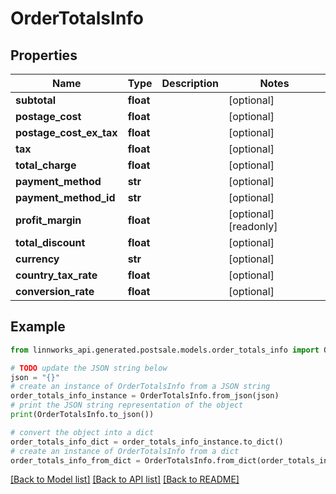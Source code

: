 # OrderTotalsInfo


## Properties

Name | Type | Description | Notes
------------ | ------------- | ------------- | -------------
**subtotal** | **float** |  | [optional] 
**postage_cost** | **float** |  | [optional] 
**postage_cost_ex_tax** | **float** |  | [optional] 
**tax** | **float** |  | [optional] 
**total_charge** | **float** |  | [optional] 
**payment_method** | **str** |  | [optional] 
**payment_method_id** | **str** |  | [optional] 
**profit_margin** | **float** |  | [optional] [readonly] 
**total_discount** | **float** |  | [optional] 
**currency** | **str** |  | [optional] 
**country_tax_rate** | **float** |  | [optional] 
**conversion_rate** | **float** |  | [optional] 

## Example

```python
from linnworks_api.generated.postsale.models.order_totals_info import OrderTotalsInfo

# TODO update the JSON string below
json = "{}"
# create an instance of OrderTotalsInfo from a JSON string
order_totals_info_instance = OrderTotalsInfo.from_json(json)
# print the JSON string representation of the object
print(OrderTotalsInfo.to_json())

# convert the object into a dict
order_totals_info_dict = order_totals_info_instance.to_dict()
# create an instance of OrderTotalsInfo from a dict
order_totals_info_from_dict = OrderTotalsInfo.from_dict(order_totals_info_dict)
```
[[Back to Model list]](../README.md#documentation-for-models) [[Back to API list]](../README.md#documentation-for-api-endpoints) [[Back to README]](../README.md)


